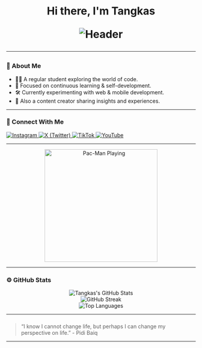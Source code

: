 <!-- GitHub Profile README -->
<h1 align="center">Hi there, I'm Tangkas

![Header](img/github-header-image.(1).png)


---

### 👤 About Me
- 🧑‍🎓 A regular student exploring the world of code.
- 🎯 Focused on continuous learning & self-development.
- 🛠️ Currently experimenting with web & mobile development.
- 🎨 Also a content creator sharing insights and experiences.

---

### 📲 Connect With Me
<p align="left">
  <a href="https://www.instagram.com/tangkasiang_04" target="_blank">
    <img alt="Instagram" src="https://img.shields.io/badge/Instagram-E4405F?style=for-the-badge&logo=instagram&logoColor=white"/>
  </a>
  <a href="https://x.com/tangkasiang_04" target="_blank">
    <img alt="X (Twitter)" src="https://img.shields.io/badge/X-000000?style=for-the-badge&logo=twitter&logoColor=white"/>
  </a>
  <a href="https://www.tiktok.com/@ytr3v0k" target="_blank">
    <img alt="TikTok" src="https://img.shields.io/badge/TikTok-010101?style=for-the-badge&logo=tiktok&logoColor=white"/>
  </a>
  <a href="https://www.youtube.com/@r3v0k33" target="_blank">
    <img alt="YouTube" src="https://img.shields.io/badge/YouTube-FF0000?style=for-the-badge&logo=youtube&logoColor=white"/>
  </a>
</p>

---

<p align="center">
  <img src="https://media.giphy.com/media/3o7aD2sa1g0g0g0g0g/giphy.gif" alt="Pac-Man Playing" width="300"/>
</p>

---

### ⚙️ GitHub Stats
<p align="center">
  <img src="https://github-readme-stats.vercel.app/api?username=tangkasiang&show_icons=true&theme=radical" alt="Tangkas's GitHub Stats" />
  <br/>
  <img src="https://github-readme-streak-stats.herokuapp.com/?user=tangkasiang&theme=radical" alt="GitHub Streak" />
  <br/>
  <img src="https://github-readme-stats.vercel.app/api/top-langs/?username=tangkasiang&layout=compact&theme=radical" alt="Top Languages"/>
</p>

---

### 
> “I know I cannot change life, but perhaps I can change my perspective on life.” - Pidi Baiq

---

